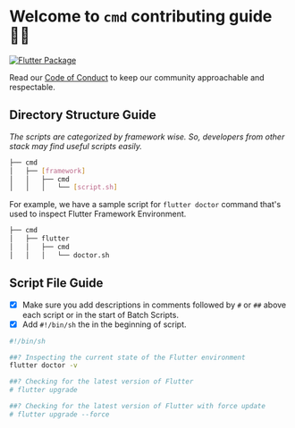 # Welcome to `cmd` contributing guide 👋🏻

[![Flutter Package](https://img.shields.io/badge/Pub-cmd-blue?logo=dart&logoColor=white)](https://github.com/UsamaSarwar/cmd/blob/main/flutter/CONTRIBUTING.MD)

Read our [Code of Conduct](./CODE_OF_CONDUCT.MD) to keep our community approachable and respectable.

## Directory Structure Guide
_The scripts are categorized by framework wise. So, developers from other stack may find useful scripts easily._

```bash
├── cmd
│   ├── [framework]
│   │   ├── cmd
│   │   │   └── [script.sh]
```
For example, we have a sample script for ```flutter doctor``` command that's used to inspect Flutter Framework Environment.
```bash
├── cmd
│   ├── flutter
│   │   ├── cmd
│   │   │   └── doctor.sh
```

## Script File Guide
- [x] Make sure you add descriptions in comments followed by `#` or `##` above each script or in the start of Batch Scripts.
- [x] Add `#!/bin/sh` the in the beginning of script.

```bash
#!/bin/sh

##? Inspecting the current state of the Flutter environment
flutter doctor -v

##? Checking for the latest version of Flutter
# flutter upgrade

##? Checking for the latest version of Flutter with force update
# flutter upgrade --force
```